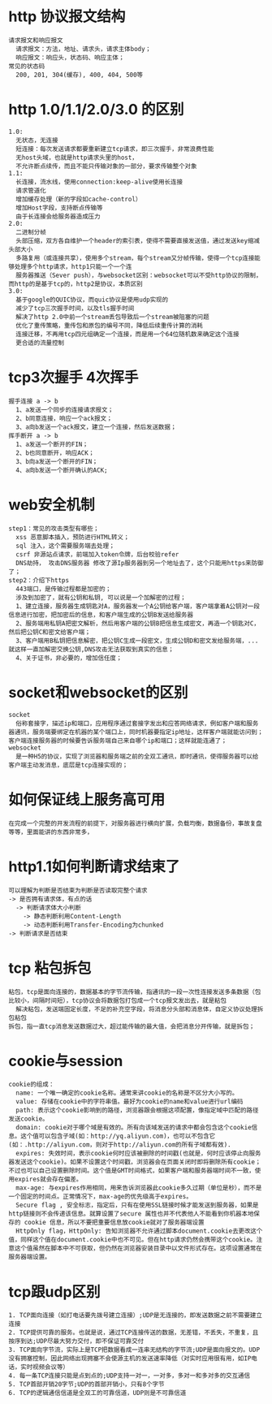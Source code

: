 # http 协议报文结构  
    请求报文和响应报文   
      请求报文：方法，地址、请求头，请求主体body；  
      响应报文：响应头，状态码、响应主体；  
    常见的状态码  
      200, 201, 304(缓存), 400, 404, 500等  
# http 1.0/1.1/2.0/3.0 的区别  
    1.0:  
      无状态，无连接  
      短连接：每次发送请求都要重新建立tcp请求，即三次握手，非常浪费性能  
      无host头域，也就是http请求头里的host，  
      不允许断点续传，而且不能只传输对象的一部分，要求传输整个对象  
    1.1:  
      长连接，流水线，使用connection:keep-alive使用长连接  
      请求管道化  
      增加缓存处理（新的字段如cache-control）  
      增加Host字段，支持断点传输等  
      由于长连接会给服务器造成压力  
    2.0:   
      二进制分帧  
      头部压缩，双方各自维护一个header的索引表，使得不需要直接发送值，通过发送key缩减头部大小  
      多路复用（或连接共享），使用多个stream，每个stream又分帧传输，使得一个tcp连接能够处理多个http请求，http1只能一个一个连 
      服务器推送（Sever push），与websocket区别：websocket可以不受http协议的限制，而http的是基于tcp的，http2是协议，本质区别  
    3.0:    
      基于google的QUIC协议，而quic协议是使用udp实现的  
      减少了tcp三次握手时间，以及tls握手时间  
      解决了http 2.0中前一个stream丢包导致后一个stream被阻塞的问题  
      优化了重传策略，重传包和原包的编号不同，降低后续重传计算的消耗  
      连接迁移，不再用tcp四元组确定一个连接，而是用一个64位随机数来确定这个连接  
      更合适的流量控制  
  
# tcp3次握手 4次挥手  
    握手连接 a -> b    
      1、a发送一个同步的连接请求报文；  
      2、b同意连接，响应一个ack报文；  
      3、a向b发送一个ack报文，建立一个连接，然后发送数据；  
    挥手断开 a -> b    
      1、a发送一个断开的FIN；  
      2、b也同意断开，响应ACK；  
      3、b向a发送一个断开的FIN；  
      4、a向b发送一个断开确认的ACK;  
  
# web安全机制  
    step1：常见的攻击类型有哪些；  
      xss 恶意脚本插入，预防进行HTML转义；  
      sql 注入，这个需要服务端去处理；  
      csrf 非源站点请求，前端加入token令牌，后台校验refer  
      DNS劫持， 攻击DNS服务器 修改了源Ip服务器到另一个地址去了，这个只能用https来防御了；  
    step2：介绍下https  
      443端口，是传输过程都是加密的；  
      涉及到加密了，就有公钥和私钥, 可以说是一个加解密的过程；  
      1、建立连接，服务器生成钥匙对A，服务器发一个A公钥给客户端，客户端拿着A公钥对一段信息进行加密，把加密后的信息，和客户端生成的公钥B发送给服务器  
      2、服务端用私钥A把密文解析，然后用客户端的公钥B把信息生成密文，再造一个钥匙对C，然后把公钥C和密文给客户端；  
      3、客户端用B私钥把信息解密，把公钥C生成一段密文，生成公钥D和密文发给服务端，...就这样一直加解密交换公钥,DNS攻击无法获取到真实的信息；  
      4、关于证书，非必要的，增加信任度；  
  
# socket和websocket的区别  
    socket  
      俗称套接字，描述ip和端口，应用程序通过套接字发出和应答网络请求，例如客户端和服务器通讯，服务端要绑定在机器的某个端口上，同时机器要指定ip地址，这样客户端就能访问到；客户端连接服务器的时候要告诉服务端自己来自哪个ip和端口；这样就能连通了；  
    websocket  
      是一种H5的协议，实现了浏览器和服务端之前的全双工通讯，即时通讯，使得服务器可以给客户端主动发消息，底层是tcp连接实现的；  
  
# 如何保证线上服务高可用  
    在完成一个完整的开发流程的前提下，对服务器进行横向扩展，负载均衡，数据备份，事故复盘等等，里面能讲的东西非常多，  
  
# http1.1如何判断请求结束了  
    可以理解为判断是否结束为判断是否读取完整个请求  
    -> 是否拥有请求体，有点的话  
      -> 判断请求体大小判断  
        -> 静态判断利用Content-Length  
        -> 动态判断利用Transfer-Encoding为chunked  
    -> 判断请求是否结束  
    
# tcp 粘包拆包  
    粘包，tcp是面向连接的，数据基本的字节流传输，指通讯的一段一次性连接发送多条数据（包比较小，间隔时间短），tcp协议会将数据包打包成一个tcp报文发出去，就是粘包  
      解决粘包，发送端固定长度，不足的补充空字段，将消息分头部和消息体，自定义协议处理拆包粘包  
    拆包，指一直tcp消息发送数据过大，超过能传输的最大值，会把消息分开传输，就是拆包；  

# cookie与session
    cookie的组成：
      name: 一个唯一确定的cookie名称。通常来讲cookie的名称是不区分大小写的。
      value: 存储在cookie中的字符串值。最好为cookie的name和value进行url编码
      path: 表示这个cookie影响到的路径，浏览器跟会根据这项配置，像指定域中匹配的路径发送cookie。
      domain: cookie对于哪个域是有效的。所有向该域发送的请求中都会包含这个cookie信息。这个值可以包含子域(如：http://yq.aliyun.com)，也可以不包含它(如：.http://aliyun.com，则对于http://aliyun.com的所有子域都有效).
      expires: 失效时间，表示cookie何时应该被删除的时间戳(也就是，何时应该停止向服务器发送这个cookie)。如果不设置这个时间戳，浏览器会在页面关闭时即将删除所有cookie；不过也可以自己设置删除时间。这个值是GMT时间格式，如果客户端和服务器端时间不一致，使用expires就会存在偏差。
      max-age: 与expires作用相同，用来告诉浏览器此cookie多久过期（单位是秒），而不是一个固定的时间点。正常情况下，max-age的优先级高于expires。
      Secure flag , 安全标志，指定后，只有在使用SSL链接时候才能发送到服务器，如果是http链接则不会传递该信息。就算设置了secure 属性也并不代表他人不能看到你机器本地保存的 cookie 信息，所以不要把重要信息放cookie就对了服务器端设置
      HttpOnly flag，HttpOnly: 告知浏览器不允许通过脚本document.cookie去更改这个值，同样这个值在document.cookie中也不可见。但在http请求仍然会携带这个cookie。注意这个值虽然在脚本中不可获取，但仍然在浏览器安装目录中以文件形式存在。这项设置通常在服务器端设置。

# tcp跟udp区别
    1. TCP面向连接（如打电话要先拨号建立连接）;UDP是无连接的，即发送数据之前不需要建立连接
    2. TCP提供可靠的服务。也就是说，通过TCP连接传送的数据，无差错，不丢失，不重复，且按序到达;UDP尽最大努力交付，即不保证可靠交付
    3. TCP面向字节流，实际上是TCP把数据看成一连串无结构的字节流;UDP是面向报文的。UDP没有拥塞控制，因此网络出现拥塞不会使源主机的发送速率降低（对实时应用很有用，如IP电话，实时视频会议等）
    4. 每一条TCP连接只能是点到点的;UDP支持一对一，一对多，多对一和多对多的交互通信
    5. TCP首部开销20字节;UDP的首部开销小，只有8个字节
    6. TCP的逻辑通信信道是全双工的可靠信道，UDP则是不可靠信道